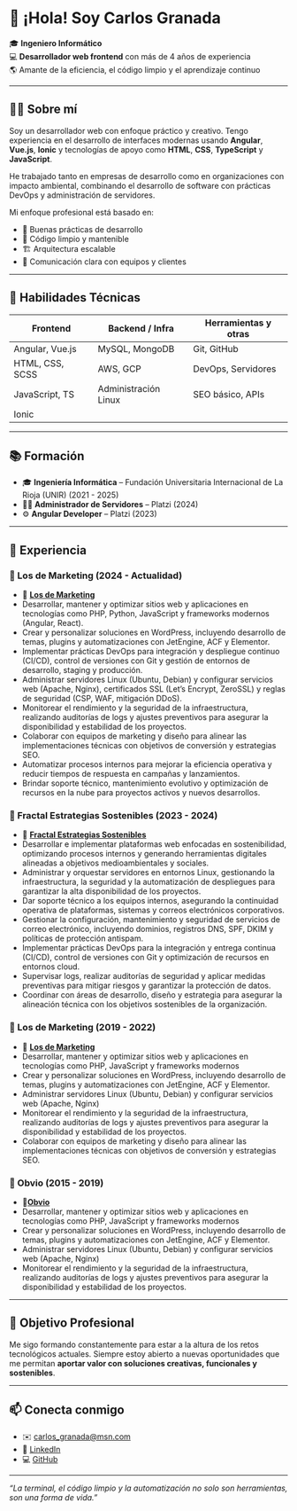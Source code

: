 # 👋 ¡Hola! Soy Carlos Granada

🎓 **Ingeniero Informático**  
💻 **Desarrollador web frontend** con más de 4 años de experiencia  
🌎 Amante de la eficiencia, el código limpio y el aprendizaje continuo  

---

## 👨‍💻 Sobre mí

Soy un desarrollador web con enfoque práctico y creativo. Tengo experiencia en el desarrollo de interfaces modernas usando **Angular**, **Vue.js**, **Ionic** y tecnologías de apoyo como **HTML**, **CSS**, **TypeScript** y **JavaScript**.

He trabajado tanto en empresas de desarrollo como en organizaciones con impacto ambiental, combinando el desarrollo de software con prácticas DevOps y administración de servidores.

Mi enfoque profesional está basado en:
- 🧠 Buenas prácticas de desarrollo
- 🧹 Código limpio y mantenible
- 🏗️ Arquitectura escalable
- 🤝 Comunicación clara con equipos y clientes

---

## 🧠 Habilidades Técnicas

| Frontend         | Backend / Infra      | Herramientas y otras |
|------------------|----------------------|-----------------------|
| Angular, Vue.js  | MySQL, MongoDB       | Git, GitHub           |
| HTML, CSS, SCSS  | AWS, GCP             | DevOps, Servidores    |
| JavaScript, TS   | Administración Linux | SEO básico, APIs      |
| Ionic            |                      |                       |

---

## 📚 Formación

- 🎓 **Ingeniería Informática** – Fundación Universitaria Internacional de La Rioja (UNIR) (2021 - 2025)
- 🧑‍💻 **Administrador de Servidores** – Platzi (2024)
- ⚙️ **Angular Developer** – Platzi (2023)

---

## 🧩 Experiencia

### 🔹 Los de Marketing (2024 - Actualidad)
- 🔗 [**Los de Marketing**](https://www.losdemarketing.com)  
- Desarrollar, mantener y optimizar sitios web y aplicaciones en tecnologías como PHP, Python, JavaScript y frameworks modernos (Angular, React).
- Crear y personalizar soluciones en WordPress, incluyendo desarrollo de temas, plugins y automatizaciones con JetEngine, ACF y Elementor.
- Implementar prácticas DevOps para integración y despliegue continuo (CI/CD), control de versiones con Git y gestión de entornos de desarrollo, staging y producción.
- Administrar servidores Linux (Ubuntu, Debian) y configurar servicios web (Apache, Nginx), certificados SSL (Let’s Encrypt, ZeroSSL) y reglas de seguridad (CSP, WAF, mitigación DDoS).
- Monitorear el rendimiento y la seguridad de la infraestructura, realizando auditorías de logs y ajustes preventivos para asegurar la disponibilidad y estabilidad de los proyectos.
- Colaborar con equipos de marketing y diseño para alinear las implementaciones técnicas con objetivos de conversión y estrategias SEO.
- Automatizar procesos internos para mejorar la eficiencia operativa y reducir tiempos de respuesta en campañas y lanzamientos.
- Brindar soporte técnico, mantenimiento evolutivo y optimización de recursos en la nube para proyectos activos y nuevos desarrollos.


### 🔹 Fractal Estrategias Sostenibles (2023 - 2024)
- 🌱 [**Fractal Estrategias Sostenibles**](https://www.fractalestrategias.com)  
- Desarrollar e implementar plataformas web enfocadas en sostenibilidad, optimizando procesos internos y generando herramientas digitales alineadas a objetivos medioambientales y sociales.
- Administrar y orquestar servidores en entornos Linux, gestionando la infraestructura, la seguridad y la automatización de despliegues para garantizar la alta disponibilidad de los proyectos.
- Dar soporte técnico a los equipos internos, asegurando la continuidad operativa de plataformas, sistemas y correos electrónicos corporativos.
- Gestionar la configuración, mantenimiento y seguridad de servicios de correo electrónico, incluyendo dominios, registros DNS, SPF, DKIM y políticas de protección antispam.
- Implementar prácticas DevOps para la integración y entrega continua (CI/CD), control de versiones con Git y optimización de recursos en entornos cloud.
- Supervisar logs, realizar auditorías de seguridad y aplicar medidas preventivas para mitigar riesgos y garantizar la protección de datos.
- Coordinar con áreas de desarrollo, diseño y estrategia para asegurar la alineación técnica con los objetivos sostenibles de la organización.


### 🔹 Los de Marketing (2019 - 2022)
- 🔗 [**Los de Marketing**](https://www.losdemarketing.com)  
- Desarrollar, mantener y optimizar sitios web y aplicaciones en tecnologías como PHP, JavaScript y frameworks modernos
- Crear y personalizar soluciones en WordPress, incluyendo desarrollo de temas, plugins y automatizaciones con JetEngine, ACF y Elementor.
- Administrar servidores Linux (Ubuntu, Debian) y configurar servicios web (Apache, Nginx)
- Monitorear el rendimiento y la seguridad de la infraestructura, realizando auditorías de logs y ajustes preventivos para asegurar la disponibilidad y estabilidad de los proyectos.
- Colaborar con equipos de marketing y diseño para alinear las implementaciones técnicas con objetivos de conversión y estrategias SEO.


### 🔹 Obvio (2015 - 2019)
- 🔗[**Obvio**](https://www.obvio.com.co)  
- Desarrollar, mantener y optimizar sitios web y aplicaciones en tecnologías como PHP, JavaScript y frameworks modernos
- Crear y personalizar soluciones en WordPress, incluyendo desarrollo de temas, plugins y automatizaciones con JetEngine, ACF y Elementor.
- Administrar servidores Linux (Ubuntu, Debian) y configurar servicios web (Apache, Nginx)
- Monitorear el rendimiento y la seguridad de la infraestructura, realizando auditorías de logs y ajustes preventivos para asegurar la disponibilidad y estabilidad de los proyectos.


---

## 🚀 Objetivo Profesional

Me sigo formando constantemente para estar a la altura de los retos tecnológicos actuales. Siempre estoy abierto a nuevas oportunidades que me permitan **aportar valor con soluciones creativas, funcionales y sostenibles**.

---

## 📫 Conecta conmigo

- ✉️ carlos_granada@msn.com  
- 💼 [LinkedIn](https://www.linkedin.com/in/carlos-granada-599642173/)  
- 💻 [GitHub](https://github.com/solcra)

---

_“La terminal, el código limpio y la automatización no solo son herramientas, son una forma de vida.”_



